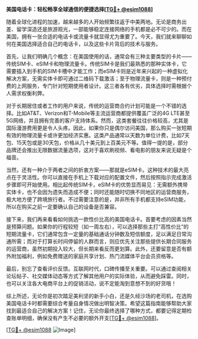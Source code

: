 **美国电话卡：轻松畅享全球通信的便捷选择[[TG💪+ @esim1088](https://t.me/s/esim1088)]**

随着全球化进程的加速，越来越多的人开始频繁往返于中美两地。无论是商务出差、留学深造还是旅游观光，一部能够稳定连接网络的手机都是必不可少的。而在美国，拥有一张合适的电话卡或流量卡就显得尤为重要了。今天，我们就来聊聊如何在美国选择适合自己的电话卡，以及这些卡片背后的技术与服务。

首先，让我们明确几个概念：在美国使用的话，通常会有三种主要类型的卡片——传统SIM卡、eSIM卡和物理流量卡。传统SIM卡是我们最熟悉的那种实体卡，它需要插入到手机的SIM卡槽中才能工作；而eSIM卡则是近年来兴起的一种虚拟化解决方案，无需实体卡即可通过二维码下载激活；至于物理流量卡，则是一种预付费的上网服务，专门针对短期使用者设计。这三者各有优劣，具体选择时需根据个人需求权衡利弊。

对于长期居住或者工作的用户来说，传统的运营商合约计划可能是一个不错的选择。比如AT&T、Verizon和T-Mobile等主流运营商都提供覆盖广泛的4G LTE甚至5G网络，并且拥有完善的客户支持体系。然而，这类套餐往往价格较高，尤其是国际漫游费用更是令人头疼。因此，如果你只是偶尔访问美国，那么购买一张短期有效的物理流量卡或许更加经济实惠。这类产品通常以天数为单位计费，比如7天包、15天包或是30天包，价格从几十美元到上百美元不等。值得一提的是，部分品牌还会推出无限数据流量选项，这对于喜欢刷视频、看电影的朋友来说无疑是个福音。

当然，还有一种介于两者之间的折衷方案——那就是eSIM卡。这种技术的最大亮点在于灵活性。你可以直接在手机上下载对应的配置文件，然后按照指示完成激活步骤即可开始使用。相比起传统SIM卡，eSIM卡的优势显而易见：无需额外携带实体卡，也不会因为遗失而造成不便；同时还能随时切换不同地区的运营商服务，极大地方便了跨境旅行者。不过需要注意的是，并非所有手机都支持eSIM功能，所以在购买之前一定要确认自己的设备是否兼容。

接下来，我们再来看看如何挑选一款性价比高的美国电话卡。首要考虑的因素当然是预算问题。如果你的行程较短（如一周左右），可以选择那些主打“高性价比”的短期流量卡，它们通常包含一定量的基础通话分钟数及短信额度，足以满足日常沟通所需；而对于打算长时间停留的人群而言，则应优先关注那些提供长期合同服务的运营商，虽然初期投入较大，但长期来看反而更划算。此外，还要留意是否有额外附加福利，例如免费赠送的家庭共享计划、热门流媒体平台会员资格等。

最后，别忘了查看评价反馈。互联网时代，口碑传播至关重要。可以通过查阅相关论坛帖子、社交媒体动态等方式了解其他用户的实际体验，从而避免踩雷。同时，也可以关注各大电商平台上的促销活动，说不定能淘到意想不到的好货哦！

综上所述，无论你是初次踏足美利坚的新手小白，还是久经沙场的老司机，在选购美国电话卡时都需要综合考量自身情况做出明智决策。希望这篇指南能够帮助大家找到最适合自己的解决方案！记住，无论你最终选择了哪种方式，都要记得定期检查账单明细，确保没有产生不必要的额外开支[[TG💪+ @esim1088](https://t.me/s/esim1088)]。

[[TG💪+ @esim1088](https://t.me/s/esim1088) ![Image](https://i.postimg.cc/4NQfJmqS/Snipaste-2025-05-13-00-14-12.png)]